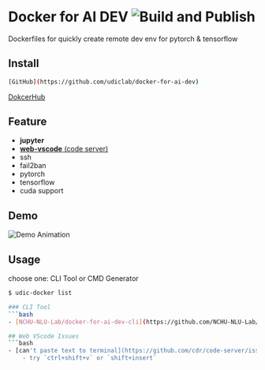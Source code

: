# Docker for AI DEV ![Build and Publish](https://github.com/NCHU-NLU-Lab/docker-for-ai-dev/workflows/Build%20and%20Publish/badge.svg)
Dockerfiles for quickly create remote dev env for pytorch & tensorflow

## Install
```bash
[GitHub](https://github.com/udiclab/docker-for-ai-dev)
```

[DokcerHub](https://hub.docker.com/r/udiclab/docker-for-ai-dev)

## Feature
- **jupyter**
- [**web-vscode** (code server)](https://github.com/cdr/code-server)
- ssh
- fail2ban
- pytorch
- tensorflow
- cuda support

## Demo
![Demo Animation](../assets/demo.gif?raw=true)

## Usage
choose one: CLI Tool or CMD Generator
```bash
$ udic-docker list

### CLI Tool
```bash
- [NCHU-NLU-Lab/docker-for-ai-dev-cli](https://github.com/NCHU-NLU-Lab/docker-for-ai-dev-cli)

## Web VScode Issues
```bash
- [can't paste text to terminal](https://github.com/cdr/code-server/issues/1106)
    - try `ctrl+shift+v` or `shift+insert`
